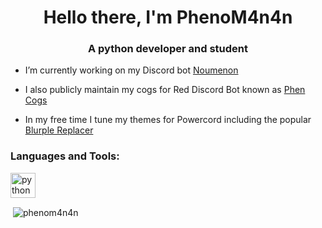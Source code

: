 <h1 align="center">Hello there, I'm PhenoM4n4n</h1>
<h3 align="center">A python developer and student</h3>

- I’m currently working on my Discord bot [Noumenon](https://discordapp.com/oauth2/authorize?client_id=634866217764651009&scope=bot&permissions=2080894207)

- I also publicly maintain my cogs for Red Discord Bot known as [Phen Cogs](https://github.com/phenom4n4n/phen-cogs)

- In my free time I tune my themes for Powercord including the popular [Blurple Replacer](https://github.com/phenom4n4n/blurple-replacer)


<h3 align="left">Languages and Tools:</h3>
<p align="left"> <a href="https://www.python.org" target="_blank"> <img src="https://devicons.github.io/devicon/devicon.git/icons/python/python-original.svg" alt="python" width="40" height="40"/> </a> </p>

<p>&nbsp;<img align="center" src="https://github-readme-stats.vercel.app/api?username=phenom4n4n&show_icons=true&locale=en&theme=dark" alt="phenom4n4n" /></p>
